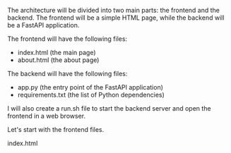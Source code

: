 The architecture will be divided into two main parts: the frontend and the backend. The frontend will be a simple HTML page, while the backend will be a FastAPI application.

The frontend will have the following files:
- index.html (the main page)
- about.html (the about page)

The backend will have the following files:
- app.py (the entry point of the FastAPI application)
- requirements.txt (the list of Python dependencies)

I will also create a run.sh file to start the backend server and open the frontend in a web browser.

Let's start with the frontend files.

index.html
